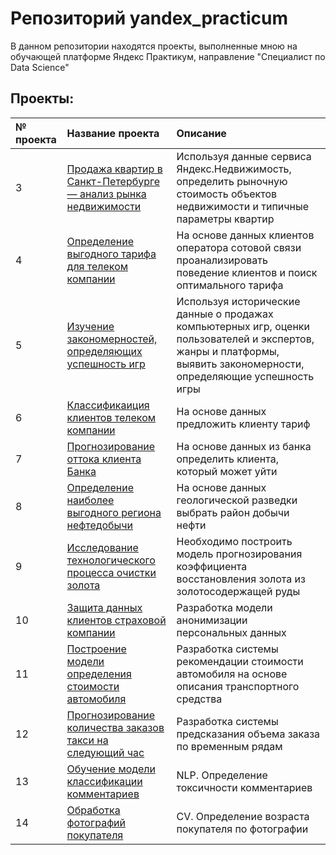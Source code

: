 # Репозиторий yandex_practicum 

В данном репозитории находятся проекты, выполненные мною на обучающей платформе Яндекс Практикум, направление "Специалист по Data Science"

## Проекты:

| № проекта | Название проекта | Описание |
| :---------------------- | :---------------------- | :---------------------- |
| 3 | [Продажа квартир в Санкт-Петербурге — анализ рынка недвижимости](https://github.com/VorobyevEgor/yandex_practicum/tree/main/3.Apartments_for_sale_in_St.%20Petersburg-real_estate_market_analysis) | Используя данные сервиса Яндекс.Недвижимость, определить рыночную стоимость объектов недвижимости и типичные параметры квартир|
| 4 | [Определение выгодного тарифа для телеком компании](https://github.com/VorobyevEgor/yandex_practicum/tree/main/4.Determining_a_favorable_tariff_for_a_telecom_company) | На основе данных клиентов оператора сотовой связи проанализировать поведение клиентов и поиск оптимального тарифа |
| 5 | [Изучение закономерностей, определяющих успешность игр](https://github.com/VorobyevEgor/yandex_practicum/tree/main/5.Studying_the_patterns_that_determine_the_success_of_games) | Используя исторические данные о продажах компьютерных игр, оценки пользователей и экспертов, жанры и платформы, выявить закономерности, определяющие успешность игры  |
| 6 | [Классификаиция клиентов телеком компании](https://github.com/VorobyevEgor/yandex_practicum/tree/main/6.Classification_of_telecom_company_clients) | На основе данных предложить клиенту тариф |
| 7 | [Прогнозирование оттока клиента Банка](https://github.com/VorobyevEgor/yandex_practicum/tree/main/7.Forecasting_the_outflow_of_Bank_customers) | На основе данных из банка определить клиента, который может уйти |
| 8 | [Определение наиболее выгодного региона нефтедобычи](https://github.com/VorobyevEgor/yandex_practicum/tree/main/8.Determining_the_most_profitable_oil_production_region) | На основе данных геологической разведки выбрать район добычи нефти |
| 9 | [Исследование технологического процесса очистки золота](https://github.com/VorobyevEgor/yandex_practicum/tree/main/9.Investigation_of_the_technological_process_of_gold_purification) | Необходимо построить модель прогнозирования коэффициента восстановления золота из золотосодержащей руды |
| 10 | [Защита данных клиентов страховой компании](https://github.com/VorobyevEgor/yandex_practicum/tree/main/10.Protection_of_insurance_company's_customer_data) | Разработка модели анонимизации персональных данных |
| 11 | [Построение модели определения стоимости автомобиля](https://github.com/VorobyevEgor/yandex_practicum/tree/main/11.Building_a_model_for_determining_the_cost_of_a_car) | Разработка системы рекомендации стоимости автомобиля на основе описания транспортного средства |
| 12 | [Прогнозирование количества заказов такси на следующий час](https://github.com/VorobyevEgor/yandex_practicum/tree/main/12.Forecasting_the_number_of_taxi_orders_for_the_next_hour) | Разработка системы предсказания объема заказа по временным рядам |
| 13 | [Обучение модели классификации комментариев](https://github.com/VorobyevEgor/yandex_practicum/tree/main/13.Training_the_comment_classification_model) | NLP. Определение токсичности комментариев |
| 14 | [Обработка фотографий покупателя](https://github.com/VorobyevEgor/yandex_practicum/tree/main/14.Processing_of_buyer's_photos) | CV. Определение возраста покупателя по фотографии |
